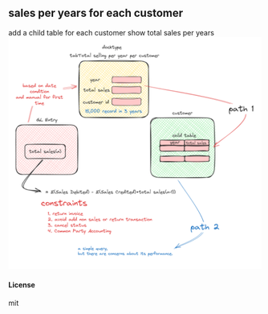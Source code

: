 ## sales per years for each customer 

add a child table for each customer show total sales per years
![expalination](expalination1.png)

#### License




mit